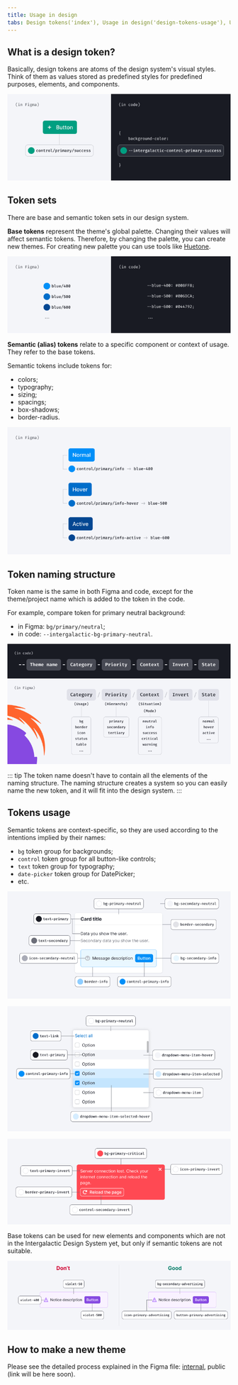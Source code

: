 ```yaml
---
title: Usage in design
tabs: Design tokens('index'), Usage in design('design-tokens-usage'), Usage in development('design-tokens-usage-development'), Example('design-tokens-code')
---
```


## What is a design token?

Basically, design tokens are atoms of the design system's visual styles. Think of them as values stored as predefined styles for predefined purposes, elements, and components.

![](static/token-description.png)

## Token sets

There are base and semantic token sets in our design system.

**Base tokens** represent the theme's global palette. Changing their values will affect semantic tokens. Therefore, by changing the palette, you can create new themes. For creating new palette you can use tools like [Huetone](https://huetone.ardov.me/).

![](static/base-tokens.png)

**Semantic (alias) tokens** relate to a specific component or context of usage. They refer to the base tokens.

Semantic tokens include tokens for:

- colors;
- typography;
- sizing;
- spacings;
- box-shadows;
- border-radius.

![](static/semantic-tokens.png)

## Token naming structure

Token name is the same in both Figma and code, except for the theme/project name which is added to the token in the code.

For example, compare token for primary neutral background:

- in Figma: `bg/primary/neutral`;
- in code: `--intergalactic-bg-primary-neutral`.

![scheme of tokens naming structure: --{theme-name}-{category}-{priority}-{context}-{invert}-{state}](static/token-naming.png)

::: tip
The token name doesn't have to contain all the elements of the naming structure. The naming structure creates a system so you can easily name the new token, and it will fit into the design system.
:::

## Tokens usage

Semantic tokens are context-specific, so they are used according to the intentions implied by their names:

- `bg` token group for backgrounds;
- `control` token group for all button-like controls;
- `text` token group for typography;
- `date-picker` token group for DatePicker;
- etc.

![](static/token-usage1.png)

![](static/token-usage2.png)

![](static/token-usage3.png)

Base tokens can be used for new elements and components which are not in the Intergalactic Design System yet, but only if semantic tokens are not suitable.

![](static/token-usage4.png)

## How to make a new theme

Please see the detailed process explained in the Figma file: [internal](https://www.figma.com/file/K1s6wF8NTH3uNHvjkn6hjc/Themes-playground-%26-tutorial-%F0%9F%8E%93?node-id=24%3A90461&t=uZCoQy8xPBjC1ctm-11), public (link will be here soon).
